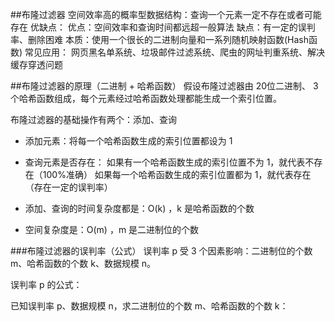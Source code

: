 ##布隆过滤器
空间效率高的概率型数据结构：查询一个元素一定不存在或者可能存在
优缺点：
    优点：空间效率和查询时间都远超一般算法
    缺点：有一定的误判率、删除困难
本质：使用一个很长的二进制向量和一系列随机映射函数(Hash函数)
常见应用：
    网页黑名单系统、垃圾邮件过滤系统、爬虫的网址判重系统、解决缓存穿透问题


##布隆过滤器的原理（二进制 + 哈希函数）
假设布隆过滤器由 20位二进制、 3个哈希函数组成，每个元素经过哈希函数处理都能生成一个索引位置。

布隆过滤器的基础操作有两个：添加、查询
* 添加元素：将每一个哈希函数生成的索引位置都设为 1
* 查询元素是否存在：
    如果有一个哈希函数生成的索引位置不为 1，就代表不存在（100%准确）
    如果每一个哈希函数生成的索引位置都为 1，就代表存在（存在一定的误判率）

* 添加、查询的时间复杂度都是：O(k) ，k 是哈希函数的个数
* 空间复杂度是：O(m) ，m 是二进制位的个数

###布隆过滤器的误判率（公式）
误判率 p 受 3 个因素影响：二进制位的个数 m、哈希函数的个数 k、数据规模 n。

误判率 p 的公式：

已知误判率 p、数据规模 n，求二进制位的个数 m、哈希函数的个数 k：



















